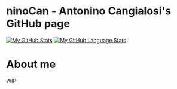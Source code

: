 # ninoCan - Anto**nino Can**gialosi's GitHub page
[![My GitHub Stats](https://github-readme-stats.vercel.app/api/?username=ninoCan&count_private=true&theme=tokyonight&showicons=true)]()
[![My GitHub Language Stats](https://github-readme-stats.vercel.app/api/top-langs/?username=ninoCan&langs_count=5&theme=tokyonight)]()

# About me

WIP
